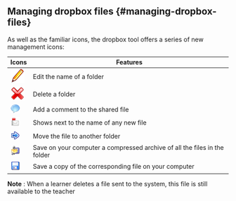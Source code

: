 ## Managing dropbox files {#managing-dropbox-files}

As well as the familiar icons, the dropbox tool offers a series of new management icons:

| Icons | Features |
| --- | --- |
| ![](../assets/graphics272.png) | Edit the name of a folder |
| ![](../assets/images205.png) | Delete a folder |
| ![](../assets/graphics273.png) | Add a comment to the shared file |
| ![](../assets/images207.png) | Shows next to the name of any new file |
| ![](../assets/images208.png) | Move the file to another folder |
| ![](../assets/images209.png) | Save on your computer a compressed archive of all the files in the folder |
| ![](../assets/graphics274.png) | Save a copy of the corresponding file on your computer |

**Note** : When a learner deletes a file sent to the system, this file is still available to the teacher